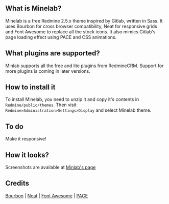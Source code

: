 ## What is Minelab?

Minelab is a free Redmine 2.5.x theme inspired by Gitlab, written in Sass. It uses Bourbon for cross browser compatibility, Neat for responsive grids and Font Awesome to replace all the stock icons. It also mimics Gitlab's page loading effect using PACE and CSS animations.

## What plugins are supported?

Minlab supports all the free and lite plugins from RedmineCRM. Support for more plugins is coming in later versions.

## How to install it

To install Minelab, you need to unzip it and copy it's contents in `Redmine/public/themes`. Then visit `Redmine>Administration>Settings>Display` and select Minelab theme.

## To do

Make it responsive!

## How it looks?

Screenshots are available at [Minlab's page](http://hardpixel.github.io/minelab/)

## Credits

[Bourbon](http://bourbon.io/) | [Neat](http://neat.bourbon.io/) | [Font Awesome](http://fontawesome.io/) | [PACE](http://github.hubspot.com/pace/)